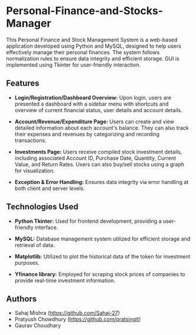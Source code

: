 # Personal-Finance-and-Stocks-Manager

This Personal Finance and Stock Management System is a web-based application developed using Python and MySQL, designed to help users effectively manage their personal finances. The system follows normalization rules to ensure data integrity and efficient storage. GUI is implemented using Tkinter for user-friendly interaction.

## Features

- **Login/Registration/Dashboard Overview:** Upon login, users are presented a dashboard with a sidebar menu with shortcuts and overview of current financial status, user details and account details.
  
- **Account/Revenue/Expenditure Page:** Users can create and view detailed information about each account's balance. They can also track their expenses and revenues by categorizing and recording transactions.

- **Investments Page:** Users receive compiled stock investment details, including associated Account ID, Purchase Date, Quantity, Current Value, and Return Rates. Users can also buy/sell stocks using a graph for visualization.

- **Exception & Error Handling:** Ensures data integrity via error handling at both client and server levels.

## Technologies Used

- **Python Tkinter:** Used for frontend development, providing a user-friendly interface.
  
- **MySQL:** Database management system utilized for efficient storage and retrieval of data.

- **Matplotlib:** Utilized to plot the historical data of the token for investment purposes.
  
- **Yfinance library:** Employed for scraping stock prices of companies to provide real-time investment information.


## Authors
- Sahaj Mishra (https://github.com/Sahaj-27)
- Pratyush Chowdhury (https://github.com/pratsingit)
- Gaurav Choudhary

